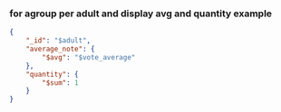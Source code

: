 ### for agroup per adult and display avg and quantity example

```json
{
	"_id": "$adult",
	"average_note": {
		"$avg": "$vote_average"
	},
	"quantity": {
		"$sum": 1
	}
}
```

